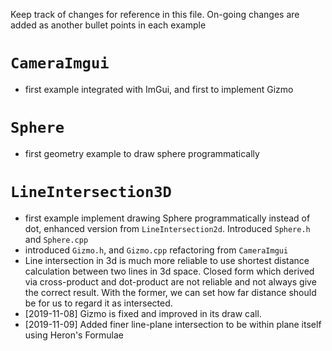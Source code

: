 Keep track of changes for reference in this file.
On-going changes are added as another bullet points in each example 

# `CameraImgui`

* first example integrated with ImGui, and first to implement Gizmo

# `Sphere`

* first geometry example to draw sphere programmatically

# `LineIntersection3D`

* first example implement drawing Sphere programmatically instead of dot, enhanced version from `LineIntersection2d`. Introduced `Sphere.h` and `Sphere.cpp`
* introduced `Gizmo.h`, and `Gizmo.cpp` refactoring from `CameraImgui`
* Line intersection in 3d is much more reliable to use shortest distance calculation between two lines in 3d space. Closed form which derived via cross-product and dot-product are not reliable and not always give the correct result. With the former, we can set how far distance should be for us to regard it as intersected.
* [2019-11-08] Gizmo is fixed and improved in its draw call.
* [2019-11-09] Added finer line-plane intersection to be within plane itself using Heron's Formulae
